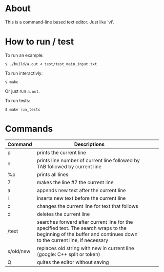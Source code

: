 # About

This is a command-line based text editor. Just like 'vi'.

# How to run / test

To run an example:

`$ ./build/a.out < test/test_main_input.txt `

To run interactivly:

`$ make `

Or just run `a.out`.

To run tests:

`$ make run_tests `


# Commands

| Command   | Descriptions                                                                                                                                                     |     |     |     |
| --------- | ---------------------------------------------------------------------------------------------------------------------------------------------------------------- | --- | --- | --- |
| p         | prints the current line                                                                                                                                          |     |     |     |
| n         | prints line number of current line followed by TAB followed by current line                                                                                      |     |     |     |
| %p        | prints all lines                                                                                                                                                 |     |     |     |
| 7         | makes the line #7 the current line                                                                                                                               |     |     |     |
| a         | appends new text after the current line                                                                                                                          |     |     |     |
| i         | inserts new text before the current line                                                                                                                         |     |     |     |
| c         | changes the current line for text that follows                                                                                                                   |     |     |     |
| d         | deletes the current line                                                                                                                                         |     |     |     |
| /text     | searches forward after current line for the specified text. The search wraps to the beginning of the buffer and continues down to the current line, if necessary |     |     |     |
| s/old/new | replaces old string with new in current line (google: C++ split or token)                                                                                        |     |     |     |
| Q         | quites the editor without saving                                                                                                                                 |     |     |     |

